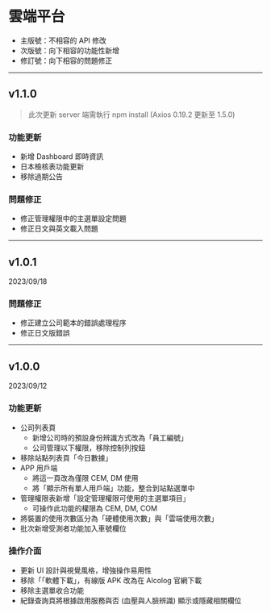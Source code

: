# 雲端平台

* 主版號：不相容的 API 修改
* 次版號：向下相容的功能性新增
* 修訂號：向下相容的問題修正

---

## v1.1.0

> 此次更新 server 端需執行 npm install (Axios 0.19.2 更新至 1.5.0)

### 功能更新

* 新增 Dashboard 即時資訊
* 日本檢核表功能更新
* 移除過期公告

### 問題修正

* 修正管理權限中的主選單設定問題
* 修正日文與英文載入問題

---

## v1.0.1

2023/09/18

### 問題修正

* 修正建立公司範本的錯誤處理程序
* 修正日文版錯誤

---

## v1.0.0

2023/09/12

### 功能更新

* 公司列表頁
	* 新增公司時的預設身份辨識方式改為「員工編號」
	* 公司管理以下權限，移除控制列按鈕
* 移除站點列表頁「今日數據」
* APP 用戶端
	* 將這一頁改為僅限 CEM, DM 使用
	* 將「顯示所有單人用戶端」功能，整合到站點選單中
* 管理權限表新增「設定管理權限可使用的主選單項目」
	* 可操作此功能的權限為 CEM, DM, COM
* 將裝置的使用次數區分為「硬體使用次數」與「雲端使用次數」
* 批次新增受測者功能加入車號欄位

### 操作介面

* 更新 UI 設計與視覺風格，增強操作易用性
* 移除「「軟體下載」，有線版 APK 改為在 Alcolog 官網下載
* 移除主選單收合功能
* 紀錄查詢頁將根據啟用服務與否 (血壓與人臉辨識) 顯示或隱藏相關欄位

